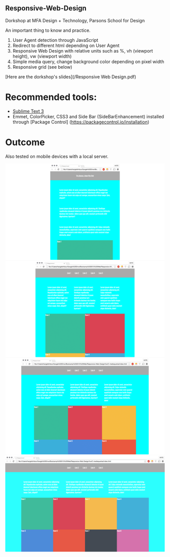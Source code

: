 ## Responsive-Web-Design
Dorkshop at MFA Design + Technology, Parsons School for Design

An important thing to know and practice.

1. User Agent detection through JavaScript
2. Redirect to different html depending on User Agent
3. Responsive Web Design with relative units such as %, vh (viewport height), vw (viewport width)
4. Simple media query, change background color depending on pixel width
5. Responsive grid (see below)

[Here are the dorkshop's slides](/Responsive  Web Design.pdf)

# Recommended tools: 
- [Sublime Text 3](http://www.sublimetext.com/3)
- Emmet, ColorPicker, CSS3 and Side Bar (SideBarEnhancement) installed through [Package Control] (https://packagecontrol.io/installation)

# Outcome
Also tested on mobile devices with a local server.

![1columns](/screenshots/1column.jpg)
![2columns](/screenshots/2columns.jpg)
![3columns](/screenshots/3columns.jpg)
![4columns](/screenshots/4columns.jpg)
